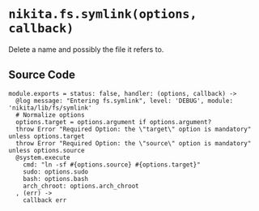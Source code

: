 
# `nikita.fs.symlink(options, callback)`

Delete a name and possibly the file it refers to.

## Source Code

    module.exports = status: false, handler: (options, callback) ->
      @log message: "Entering fs.symlink", level: 'DEBUG', module: 'nikita/lib/fs/symlink'
      # Normalize options
      options.target = options.argument if options.argument?
      throw Error "Required Option: the \"target\" option is mandatory" unless options.target
      throw Error "Required Option: the \"source\" option is mandatory" unless options.source
      @system.execute
        cmd: "ln -sf #{options.source} #{options.target}"
        sudo: options.sudo
        bash: options.bash
        arch_chroot: options.arch_chroot
      , (err) ->
        callback err

